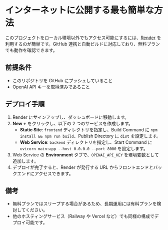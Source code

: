 # インターネットに公開する最も簡単な方法

このプロジェクトをローカル環境以外でもアクセス可能にするには、[Render](https://render.com/) を利用するのが簡単です。GitHub 連携と自動ビルドに対応しており、無料プランでも動作を確認できます。

## 前提条件
- このリポジトリを GitHub にプッシュしていること
- OpenAI API キーを取得済みであること

## デプロイ手順
1. Render にサインアップし、ダッシュボードに移動します。
2. **New +** をクリックし、以下の 2 つのサービスを作成します。
   - **Static Site**: `frontend` ディレクトリを指定し、Build Command に `npm install && npm run build`、Publish Directory に `dist` を設定します。
   - **Web Service**: `backend` ディレクトリを指定し、Start Command に `uvicorn main:app --host 0.0.0.0 --port 8000` を設定します。
3. Web Service の **Environment** タブで、`OPENAI_API_KEY` を環境変数として追加します。
4. デプロイが完了すると、Render が発行する URL からフロントエンドとバックエンドにアクセスできます。

## 備考
- 無料プランではスリープする場合があるため、長期運用には有料プランを検討してください。
- 他のホスティングサービス（Railway や Vercel など）でも同様の構成でデプロイ可能です。
